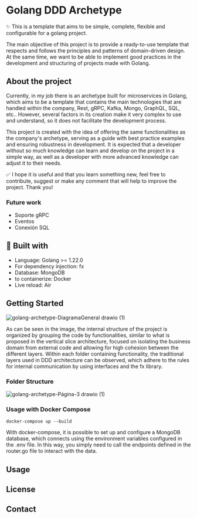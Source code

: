# Golang DDD Archetype

:sparkles: This is a template that aims to be simple, complete, flexible and configurable for a golang project.

The main objective of this project is to provide a ready-to-use template that respects and follows the principles and patterns of domain-driven design. At the same time, we want to be able to implement good practices in the development and structuring of projects made with Golang.

## About the project

Currently, in my job there is an archetype built for microservices in Golang, which aims to be a template that contains the main technologies that are handled within the company, Rest, gRPC, Kafka, Mongo, GraphQL, SQL, etc.. However, several factors in its creation make it very complex to use and understand, so it does not facilitate the development process.

This project is created with the idea of offering the same functionalities as the company's archetype, serving as a guide with best practice examples and ensuring robustness in development. It is expected that a developer without so much knowledge can learn and develop on the project in a simple way, as well as a developer with more advanced knowledge can adjust it to their needs.

:white_check_mark: I hope it is useful and that you learn something new, feel free to contribute, suggest or make any comment that will help to improve the project. Thank you!

### Future work
- Soporte gRPC
- Eventos
- Conexión SQL

## :hammer: Built with
- Language: Golang >= 1.22.0
- For dependency injection: fx
- Database: MongoDB
- to containerize: Docker
- Live reload: Air

## Getting Started

![golang-archetype-DiagramaGeneral drawio (1)](https://github.com/user-attachments/assets/000690c6-bd54-4180-81d3-cc3c5e895abe)

As can be seen in the image, the internal structure of the project is organized by grouping the code by functionalities, similar to what is proposed in the vertical slice architecture, focused on isolating the business domain from external code and allowing for high cohesion between the different layers. Within each folder containing functionality, the traditional layers used in DDD architecture can be observed, which adhere to the rules for internal communication by using interfaces and the fx library.

### Folder Structure

![golang-archetype-Página-3 drawio (1)](https://github.com/user-attachments/assets/c63b570d-54cb-4501-88dd-0ffaecb07e51)


### Usage with Docker Compose
````
docker-compose up --build
````
With docker-compose, it is possible to set up and configure a MongoDB database, which connects using the environment variables configured in the .env file. In this way, you simply need to call the endpoints defined in the router.go file to interact with the data.

## Usage

## License

## Contact
